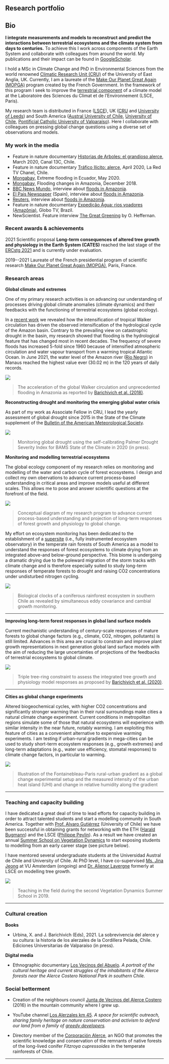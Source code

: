 ## Research portfolio

## Bio
**I integrate measurements and models to reconstruct and predict the interactions between terrestrial ecosystems and the climate system from days to centuries.** To achieve this I work across components of the Earth System and collaborate with colleagues from around the world. My publications and their impact can be found in [GoogleScholar](https://scholar.google.com/citations?user=134gvMcAAAAJ&hl=en).

I hold a MSc in Climate Change and PhD in Environmental Sciences from the world renowned [Climatic Research Unit (CRU)](https://lr1.uea.ac.uk/cru/staff-and-students) of the University of East Anglia, UK. Currently, I am a laureate of the [Make Our Planet Great Again (MOPGA)](https://www.campusfrance.org/fr/system/files/medias/documents/2018-07/Laur%C3%A9ats%20Post%20doctorat%20MOPGA%20Final.pdf) program created by the French Government. In the framework of this program I seek to improve the [terrestrial component](https://bg.copernicus.org/preprints/bg-2020-446/) of a climate model at the Laboratoire des Sciences du Climat et de l’Environnement (LSCE, Paris). 

My research team is distributed in France ([LSCE](https://www.lsce.ipsl.fr/)), UK ([CRU](https://lr1.uea.ac.uk/cru/staff-and-students) and [University of Leeds](https://environment.leeds.ac.uk/geography)) and South America ([Austral University of Chile](http://www.forestal.uach.cl/instituto/conservacion-biodiversidad-territorio/academicos/jonathan-barichivich.php), [University of Chile](https://www.bosqueciencialab.org/vegetation-dynamics), [Pontificial Catholic University of Valparaíso](https://www.pucv.cl/uuaa/site/edic/base/port/dendrolab.html)). Here I collaborate with colleagues on pressing global change questions using a diverse set of observations and models.

### My work in the media
- Feature in nature documentary [Historias de Arboles: el grandioso alerce](https://www.youtube.com/watch?v=aPBMgQdVciU), March 2020, Canal 13C, Chile.
- Feature in nature documentary [Tráfico Ilícito: alerce](https://www.youtube.com/watch?v=L7H9bRavtUI), April 2020, La Red TV Chanel, Chile.
- [Mongabay](https://news.mongabay.com/2020/05/flooding-devastates-ecuadors-indigenous-communities-in-the-amazon/), Extreme flooding in Ecuador, May 2020.
- [Mongabay](https://news.mongabay.com/2018/12/extreme-floods-on-the-rise-in-the-amazon-study/), Flooding changes in Amazonia, December 2018.
- [BBC News Mundo](https://www.bbc.com/mundo/noticias-45602224), interview about [floods in Amazonia](https://advances.sciencemag.org/content/4/9/eaat8785). 
- [El Pais Newspaper](https://elpais.com/elpais/2018/09/19/ciencia/1537369024_964822.html) (Spain), interview about [floods in Amazonia](https://advances.sciencemag.org/content/4/9/eaat8785).
- [Reuters](https://www.reuters.com/article/us-brazil-environment-floods/catastrophic-floods-rising-on-amazon-river-say-scientists-idUSKCN1LZ2IV), interview about [floods in Amazonia](https://advances.sciencemag.org/content/4/9/eaat8785).
- Feature in nature documentary [Expedição Água: rios voadores (Amazônia)](http://globoplay.globo.com/v/4944003/), Globo TV, Brazil. 
- NewScientist. Feature interview [The Great Greening](https://www.newscientist.com/article/mg22029380-900-the-great-greening-the-coming-of-our-new-lush-earth/) by O. Heffernan.

### Recent awards & achievements

2021 Scientific proposal **Long-term consequences of altered tree growth and physiology in the Earth System (CATES)** reached the last stage of the [ERCstg 2021](https://erc.europa.eu/funding/starting-grants) and is currently under evaluation.

<!--2020 Scientific proposal **Decoding the tree-ring archive to better represent the global forests in Earth System Modelling (DECOFOR)** reached the last stage of the [ERCstg 2020](https://erc.europa.eu/funding/starting-grants).-->

2019--2021 Laureate of the French presidential program of scientific research [Make Our Planet Great
Again (MOPGA)](https://www.campusfrance.org/en/make-our-planet-great-again-en), Paris, France.

### Research areas

<!--[Global climate and extremes](/sample_page)-->

**Global climate and extremes**

One of my primary research activities is on advancing our understanding of processes driving global climate anomalies (climate dynamics) and their feedbacks with the functioning of terrestrial ecosystems (global ecology). 

In a [recent work](https://advances.sciencemag.org/content/4/9/eaat8785) we revealed how the intensification of tropical Walker circulation has driven the observed intensification of the hydrological cycle of the Amazon basin. Contrary to the prevailing view on catastrophic drought in the basin, my research showed that flooding is the hydrological feature that has changed most in recent decades. The frequency of severe floods has increased 5-fold since 1960 because of intensified atmospheric circulation and water vapour transport from a warming tropical Atlantic Ocean. In June 2021, the water level of the Amazon river ([Rio Negro](https://www.portodemanaus.com.br/?pagina=nivel-do-rio-negro-hoje)) in Manaus reached the highest value ever (30.02 m) in the 120 years of daily records. 

<img src="images/cartoon_walker_v4_BBC_vEN_agulhas.png?raw=true"/>

> The acceleration of the global Walker circulation and unprecedented flooding in Amazonia as reported by [Barichivich et al. (2018)](https://advances.sciencemag.org/content/4/9/eaat8785).

**Reconstructing drought and monitoring the emerging global water crisis**

As part of my work as Associate Fellow in CRU, I lead the yearly assessment of global drought since 2015 in the State of the Climate supplement of the [Bulletin of the American Meteorological Society](https://www.ametsoc.org/index.cfm/ams/publications/bulletin-of-the-american-meteorological-society-bams/state-of-the-climate/).

<img src="images/drought_bams2021.png?raw=true"/>

> Monitoring global drought using the self-calibrating Palmer Drought Severity Index for BAMS State of the Climate in 2020 (in press).

**Monitoring and modelling terrestrial ecosystems**

The global ecology component of my research relies on monitoring and modelling of the water and carbon cycle of forest ecosystems. I design and collect my own obervations to advance current process-based understanding in critical areas and improve models useful at different scales. This allows me to pose and answer scientific questions at the forefront of the field. 
<!--My focus is on producing new knowledge on the biophysical processes involved on tree growth by integrating above and belowground components. This allows me to improve modelling of ecosystem dynamics and feedbacks to climate at long time scales from decades to century.-->


<img src="images/proposal_diagram_v2.png?raw=true"/>

>Conceptual diagram of my research program to advance current process-based understanding and projection of long-term responses of forest growth and physiology to global change.

My effort on ecosystem monitoring has been dedicated to the establishment of a [supersite](https://ameriflux.lbl.gov/sites/siteinfo/CL-ACF) (i.e., fully instrumented ecosystem observatory) in the temperate rain forests of South America as a model to understand the responses of forest ecosystems to climate drying from an integrated above-and below-ground perspective. This biome is undergoing a dramatic drying due to the poleward migration of the storm tracks with climate change and is therefore especially suited to study long-term responses of temperate forests to drought and raising CO2 concentrations under undisturbed nitrogen cycling.

<img src="images/fig03_pheno_v3_clean.png?raw=true"/>

> Biological clocks of a coniferous rainforest ecosystem in southern Chile as revealed by simultaneous eddy covariance and cambial growth monitoring.

---
**Improving long-term forest responses in global land surface models**

<!--Short-term manipulative global change experiments under controlled conditions (e.g.,FACE) are the backbone of the development, parameterization and benchmarking of current process-based models from plant organs to the global land surface. -->
Current mechanistic understanding of century-scale responses of mature forests to global change factors (e.g., climate, CO2, nitrogen, pollutants) is still limited. Advances in this area are crucial to constrain and improve plant growth representations in next generation global land surface models with the aim of reducing the large uncertainties of projections of the feedbacks of terrestrial ecosystems to global climate.

<!--I am writing research proposals and on how to use new mechanistic insights from tree rings to improve and constrain the responses of the ORCHIDEE global land surface model at long time scales and thereby improve future projections of the state of the land sur- face.-->

<img src="images/key_figure.png?raw=true"/>

> Triple tree-ring constraint to assess the integrated tree growth and physiology model responses as proposed by [Barichivich et al. (2020)](https://bg.copernicus.org/articles/18/3781/2021/).

---
**Cities as global change experiments**

Altered biogeochemical cycles, with higher CO2 concentrations and significantly stronger warming than in their rural surroundings make cities a natural climate change experiment. Current conditions in metropolitan regions simulate some of those that natural ecosystems will experience with similar intensity in the near future, notably warming. I am exploiting this feature of cities as a convenient alternative to expensive warming experiments. I am testing if urban-rural gradients in mega-cities can be used to study short-term ecosystem responses (e.g., growth extremes) and long-term adaptations (e.g., water use efficiency, stomatal responses) to climate change factors, in particular to warming.

<img src="images/PARIS_UHI_avg.png?raw=true"/>

>Illustration of the Fontainebleau-Paris rural-urban gradient as a global change experimental setup and the measured intensity of the urban heat island (UHI) and change in relative humidity along the gradient

---
### Teaching and capacity building

I have dedicated a great deal of time to lead efforts for capacity building in order to attract talented students and start a modelling community in South America. Together with [Prof. Alvaro Gutiérrez](http://www.bosqueciencia.org/) (University of Chile) we have been successful in obtaining grants for networking with the ETH ([Harald Bugmann](https://usys.ethz.ch/en/people/profile.harald-bugmann.html)) and the LSCE ([Philippe Peylin](https://www.lsce.ipsl.fr/Phocea/Pisp/index.php?nom=philippe.peylin)). As a result we have created an annual [Summer School on Vegetation Dynamics](https://www.bosqueciencialab.org/vegetation-dynamics) to start exposing students to modelling from an early career stage (see picture below). 

I have mentored several undergraduate students at the Universidad Austral de Chile and University of Chile. At PhD level, I have co-supervised [Ms. Jina Jeong](https://www.amsterdamecology.nl/phd-students/jina-jeong/) at VU Amsterdam (ongoing) and [Dr. Alienor Lavergne](https://www.imperial.ac.uk/people/a.lavergne) formerly at LSCE on modelling tree growth.

<img src="images/IMG_6316.JPG?raw=true"/>

> Teaching in the field during the second Vegetation Dynamics Summer School in 2019.

---
### Cultural creation

**Books**

- Urbina, X. and J. Barichivich (Eds), 2021. La sobrevivencia del alerce y su cultura: la historia de los alerzales de la Cordillera Pelada, Chile. Ediciones Universitarias de Valparaíso (in press).

**Digital media**

- Ethnographic documentary [Los Vecinos del Abuelo](https://www.youtube.com/watch?v=fkastaWvPMQ). *A portrait of the cultural heritage and current struggles of the inhabitants of the Alerce forests near the Alerce Costero National Park in southern Chile.*

### Social betterment
- Creation of the neighbours council [Junta de Vecinos del Alerce Costero](https://www.youtube.com/watch?v=LPwrAk25nPI) (2016) in the mountain community where I grew up.

- YouTube channel [Los Alerzales km 45](https://www.youtube.com/channel/UCkzTm38ga3wOEuXx6sDKFIw). *A space for scientific outreach, sharing family heritage on nature conservation and activism to defend our land from a family of [greedy developers](https://www.raulintal.cl/).*

- Directory member of the [Corporación Alerce](http://www.corporacionalerce.cl/jonathan-barichivich/), an NGO that promotes the scientific knowledge and conservation of the remnants of native forests of the long-lived conifer *Fitzroya cupressoides* in the temperate rainforests of Chile.

---
<!-- Remove above link if you don't want to attibute -->

